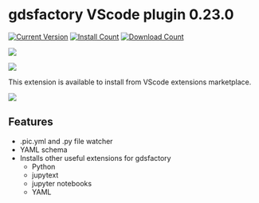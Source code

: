 # gdsfactory VScode plugin 0.23.0

[![Current Version](https://img.shields.io/visual-studio-marketplace/v/gdsfactory.gdsfactory.svg)](https://marketplace.visualstudio.com/items?itemName=gdsfactory.gdsfactory)
[![Install Count](https://img.shields.io/visual-studio-marketplace/i/gdsfactory.gdsfactory.svg)](https://marketplace.visualstudio.com/items?itemName=gdsfactory.gdsfactory)
[![Download Count](https://img.shields.io/visual-studio-marketplace/d/gdsfactory.gdsfactory.svg)](https://marketplace.visualstudio.com/items?itemName=gdsfactory.gdsfactory)

![](https://i.imgur.com/v4wpHpg.png)

![](https://i.imgur.com/XbhWJDz.png)

This extension is available to install from VScode extensions marketplace.

![](https://i.imgur.com/89OPCQ1.png)

## Features

- .pic.yml and .py file watcher
- YAML schema
- Installs other useful extensions for gdsfactory
  - Python
  - jupytext
  - jupyter notebooks
  - YAML
